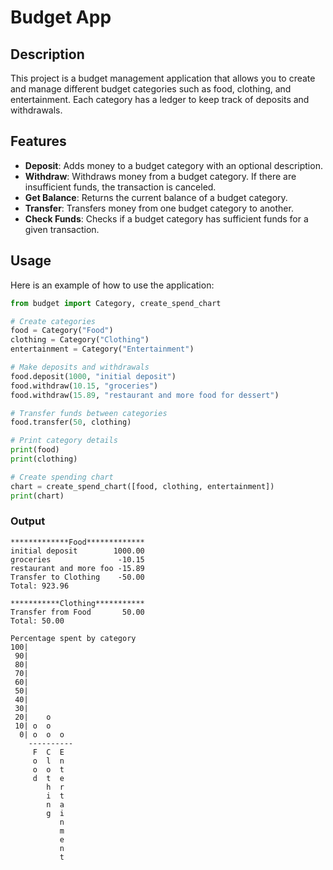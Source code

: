 # Budget App

## Description

This project is a budget management application that allows you to create and manage different budget categories such as food, clothing, and entertainment. Each category has a ledger to keep track of deposits and withdrawals.

## Features

- **Deposit**: Adds money to a budget category with an optional description.
- **Withdraw**: Withdraws money from a budget category. If there are insufficient funds, the transaction is canceled.
- **Get Balance**: Returns the current balance of a budget category.
- **Transfer**: Transfers money from one budget category to another.
- **Check Funds**: Checks if a budget category has sufficient funds for a given transaction.

## Usage

Here is an example of how to use the application:

```python
from budget import Category, create_spend_chart

# Create categories
food = Category("Food")
clothing = Category("Clothing")
entertainment = Category("Entertainment")

# Make deposits and withdrawals
food.deposit(1000, "initial deposit")
food.withdraw(10.15, "groceries")
food.withdraw(15.89, "restaurant and more food for dessert")

# Transfer funds between categories
food.transfer(50, clothing)

# Print category details
print(food)
print(clothing)

# Create spending chart
chart = create_spend_chart([food, clothing, entertainment])
print(chart)
```

### Output

```
*************Food*************
initial deposit        1000.00
groceries               -10.15
restaurant and more foo -15.89
Transfer to Clothing    -50.00
Total: 923.96

***********Clothing***********
Transfer from Food       50.00
Total: 50.00

Percentage spent by category
100|  
 90|  
 80|  
 70|  
 60|  
 50|  
 40|  
 30|  
 20|    o   
 10| o  o   
  0| o  o  o  
    ----------
     F  C  E  
     o  l  n  
     o  o  t  
     d  t  e  
        h  r  
        i  t  
        n  a  
        g  i  
           n  
           m  
           e  
           n  
           t  

```
